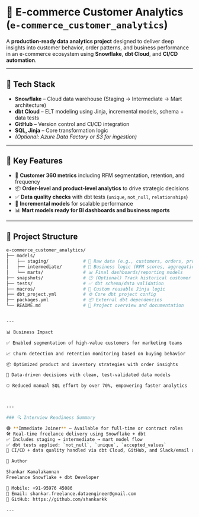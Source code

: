 # 🛒 **E-commerce Customer Analytics** (`e-commerce_customer_analytics`)

A **production-ready data analytics project** designed to deliver deep insights into customer behavior, order patterns, and business performance in an e-commerce ecosystem using **Snowflake**, **dbt Cloud**, and **CI/CD automation**.

---

## 🔧 **Tech Stack**

- **Snowflake** – Cloud data warehouse (Staging → Intermediate → Mart architecture)  
- **dbt Cloud** – ELT modeling using Jinja, incremental models, schema + data tests  
- **GitHub** – Version control and CI/CD integration  
- **SQL, Jinja** – Core transformation logic  
- *(Optional: Azure Data Factory or S3 for ingestion)*

---

## 🧩 **Key Features**

- 📌 **Customer 360 metrics** including RFM segmentation, retention, and frequency  
- 📦 **Order-level and product-level analytics** to drive strategic decisions  
- ✅ **Data quality checks** with dbt tests (`unique`, `not_null`, `relationships`)  
- 🔄 **Incremental models** for scalable performance  
- 📊 **Mart models ready for BI dashboards and business reports**

---

## 📁 **Project Structure**

```bash
e-commerce_customer_analytics/
├── models/
│   ├── staging/             # 🧼 Raw data (e.g., customers, orders, products)
│   ├── intermediate/        # 🧠 Business logic (RFM scores, aggregations)
│   └── marts/               # 📊 Final dashboards/reporting models
├── snapshots/               # 🕒 (Optional) Track historical customer changes
├── tests/                   # ✅ dbt schema/data validation
├── macros/                  # 🧩 Custom reusable Jinja logic
├── dbt_project.yml          # ⚙️ Core dbt project config
├── packages.yml             # 📦 External dbt dependencies
└── README.md                # 📘 Project overview and documentation


---

📊 Business Impact

✅ Enabled segmentation of high-value customers for marketing teams

📈 Churn detection and retention monitoring based on buying behavior

📦 Optimized product and inventory strategies with order insights

🧠 Data-driven decisions with clean, test-validated data models

⏱ Reduced manual SQL effort by over 70%, empowering faster analytics



---

### 🔍 Interview Readiness Summary

🟢 **Immediate Joiner** – Available for full-time or contract roles  
🛠️ Real-time freelance delivery using Snowflake + dbt  
✅ Includes staging → intermediate → mart model flow  
✅ dbt tests applied: `not_null`, `unique`, `accepted_values`  
🚀 CI/CD + data quality handled via dbt Cloud, GitHub, and Slack/email alerting

👤 Author

Shankar Kamalakannan
Freelance Snowflake + dbt Developer

📱 Mobile: +91-95976 45086
📧 Email: shankar.freelance.dataengineer@gmail.com
🔗 GitHub: https://github.com/shankarkk

---
